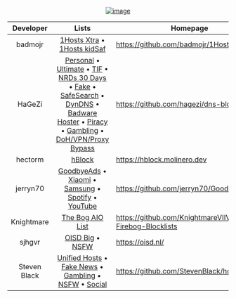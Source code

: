 <div align="center">

[![image](https://github.com/KnightmareVIIVIIXC/bigaioblocklist/assets/114373431/1b4074fc-ddae-4502-84c5-e1ca8ba667b9)
](https://github.com/AdguardTeam/AdguardHome)

| Developer | Lists | Homepage |
|:---:|:---:|---|
| badmojr | [1Hosts Xtra](https://raw.githubusercontent.com/badmojr/1Hosts/master/Xtra/adblock.txt) • [1Hosts kidSaf](https://badmojr.gitlab.io/addons_1hosts/kidSaf/adblock.txt)| https://github.com/badmojr/1Hosts |
| HaGeZi | [Personal](https://github.com/hagezi/dns-blocklists/blob/main/adblock/personal.txt) • [Ultimate](https://raw.githubusercontent.com/hagezi/dns-blocklists/main/adblock/ultimate.txt) • [TIF](https://raw.githubusercontent.com/hagezi/dns-blocklists/main/adblock/tif.txt) • [NRDs 30 Days](https://raw.githubusercontent.com/hagezi/dns-blocklists/main/adblock/nrds.30.txt) • [Fake](https://raw.githubusercontent.com/hagezi/dns-blocklists/main/adblock/fake.txt) • [SafeSearch](https://raw.githubusercontent.com/hagezi/dns-blocklists/main/adblock/nosafesearch.txt) • [DynDNS](https://raw.githubusercontent.com/hagezi/dns-blocklists/main/adblock/dyndns.txt) • [Badware Hoster](https://raw.githubusercontent.com/hagezi/dns-blocklists/main/adblock/hoster.txt) • [Piracy](https://raw.githubusercontent.com/hagezi/dns-blocklists/main/adblock/anti.piracy.txt) • [Gambling](https://raw.githubusercontent.com/hagezi/dns-blocklists/main/adblock/gambling.txt) • [DoH/VPN/Proxy Bypass](https://raw.githubusercontent.com/hagezi/dns-blocklists/main/adblock/doh-vpn-proxy-bypass.txt) | https://github.com/hagezi/dns-blocklists |
| hectorm | [hBlock](https://hblock.molinero.dev/hosts_adblock.txt) | https://hblock.molinero.dev |
| jerryn70 | [GoodbyeAds](https://raw.githubusercontent.com/jerryn70/GoodbyeAds/master/Formats/GoodbyeAds-AdBlock-Filter.txt) • [Xiaomi](https://raw.githubusercontent.com/jerryn70/GoodbyeAds/master/Extension/GoodbyeAds-Xiaomi-Extension.txt) • [Samsung](https://raw.githubusercontent.com/jerryn70/GoodbyeAds/master/Extension/GoodbyeAds-Samsung-AdBlock.txt) • [Spotify](https://raw.githubusercontent.com/jerryn70/GoodbyeAds/master/Extension/GoodbyeAds-Spotify-AdBlock.txt) • [YouTube](https://raw.githubusercontent.com/jerryn70/GoodbyeAds/master/Extension/GoodbyeAds-YouTube-AdBlock.txt)| https://github.com/jerryn70/GoodbyeAds |
| Knightmare | [The Bog AIO List](https://raw.githubusercontent.com/KnightmareVIIVIIXC/AIO-Firebog-Blocklists/main/hostslists/aiofirebog.txt) | https://github.com/KnightmareVIIVIIXC/AIO-Firebog-Blocklists |
| sjhgvr | [OISD Big](https://raw.githubusercontent.com/sjhgvr/oisd/main/oisd_big.txt) • [NSFW](https://raw.githubusercontent.com/sjhgvr/oisd/main/oisd_nsfw.txt) | https://oisd.nl/ |
| Steven Black | [Unified Hosts](https://raw.githubusercontent.com/StevenBlack/hosts/master/hosts) • [Fake News](https://raw.githubusercontent.com/StevenBlack/hosts/master/alternates/fakenews-only/hosts) • [Gambling](https://raw.githubusercontent.com/StevenBlack/hosts/master/alternates/gambling-only/hosts) • [NSFW](https://raw.githubusercontent.com/StevenBlack/hosts/master/alternates/porn-only/hosts) • [Social](https://raw.githubusercontent.com/StevenBlack/hosts/master/alternates/social-only/hosts) | https://github.com/StevenBlack/hosts |

</div>
